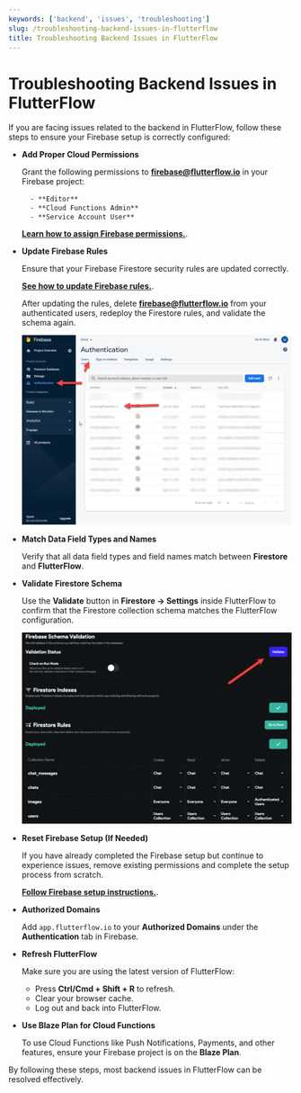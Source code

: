 ```yaml
---
keywords: ['backend', 'issues', 'troubleshooting']
slug: /troubleshooting-backend-issues-in-flutterflow
title: Troubleshooting Backend Issues in FlutterFlow
---
```

# Troubleshooting Backend Issues in FlutterFlow

If you are facing issues related to the backend in FlutterFlow, follow these steps to ensure your Firebase setup is correctly configured:

- **Add Proper Cloud Permissions**

    Grant the following permissions to **firebase@flutterflow.io** in your Firebase project:

        - **Editor**
        - **Cloud Functions Admin**
        - **Service Account User**

    **[Learn how to assign Firebase permissions.](/integrations/firebase/connect-to-firebase/#allow-flutterflow-to-access-your-project)**. 

- **Update Firebase Rules**

    Ensure that your Firebase Firestore security rules are updated correctly.

    **[See how to update Firebase rules.](/integrations/database/cloud-firestore/firestore-rules/)**.

    After updating the rules, delete **firebase@flutterflow.io** from your authenticated users, redeploy the Firestore rules, and validate the schema again.

    ![](../assets/20250430121532523511.png)

- **Match Data Field Types and Names**

    Verify that all data field types and field names match between **Firestore** and **FlutterFlow**.

- **Validate Firestore Schema**

    Use the **Validate** button in **Firestore → Settings** inside FlutterFlow to confirm that the Firestore collection schema matches the FlutterFlow configuration.

    ![](../assets/20250430121532793176.png)

- **Reset Firebase Setup (If Needed)**

    If you have already completed the Firebase setup but continue to experience issues, remove existing permissions and complete the setup process from scratch.

    **[Follow Firebase setup instructions.](/integrations/firebase/connect-to-firebase/)**.

- **Authorized Domains**

    Add `app.flutterflow.io` to your **Authorized Domains** under the **Authentication** tab in Firebase.

- **Refresh FlutterFlow**

    Make sure you are using the latest version of FlutterFlow:

    - Press **Ctrl/Cmd + Shift + R** to refresh.
    - Clear your browser cache.
    - Log out and back into FlutterFlow.

- **Use Blaze Plan for Cloud Functions**

    To use Cloud Functions like Push Notifications, Payments, and other features, ensure your Firebase project is on the **Blaze Plan**.

By following these steps, most backend issues in FlutterFlow can be resolved effectively.
